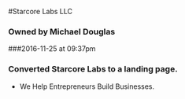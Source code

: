 
#Starcore Labs LLC
### Owned by Michael Douglas
###2016-11-25 at 09:37pm
### Converted Starcore Labs to a landing page.

* We Help Entrepreneurs Build Businesses.



